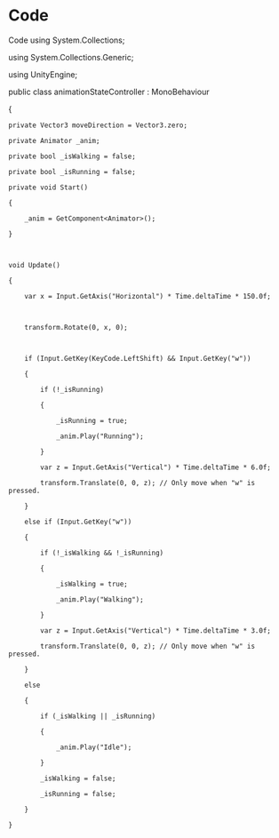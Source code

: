 # Code
Code
using System.Collections;

using System.Collections.Generic;

using UnityEngine;



public class animationStateController : MonoBehaviour

{

    private Vector3 moveDirection = Vector3.zero;

    private Animator _anim;

    private bool _isWalking = false;

    private bool _isRunning = false;

    private void Start()

    {

        _anim = GetComponent<Animator>();

    }



    void Update()

    {

        var x = Input.GetAxis("Horizontal") * Time.deltaTime * 150.0f;



        transform.Rotate(0, x, 0);



        if (Input.GetKey(KeyCode.LeftShift) && Input.GetKey("w"))

        {

            if (!_isRunning)

            {

                _isRunning = true;

                _anim.Play("Running");

            }

            var z = Input.GetAxis("Vertical") * Time.deltaTime * 6.0f;

            transform.Translate(0, 0, z); // Only move when "w" is pressed.

        }

        else if (Input.GetKey("w"))

        {

            if (!_isWalking && !_isRunning)

            {

                _isWalking = true;

                _anim.Play("Walking");

            }

            var z = Input.GetAxis("Vertical") * Time.deltaTime * 3.0f;

            transform.Translate(0, 0, z); // Only move when "w" is pressed.

        }

        else

        {

            if (_isWalking || _isRunning)

            {

                _anim.Play("Idle");

            }

            _isWalking = false;

            _isRunning = false;

        }

    }

